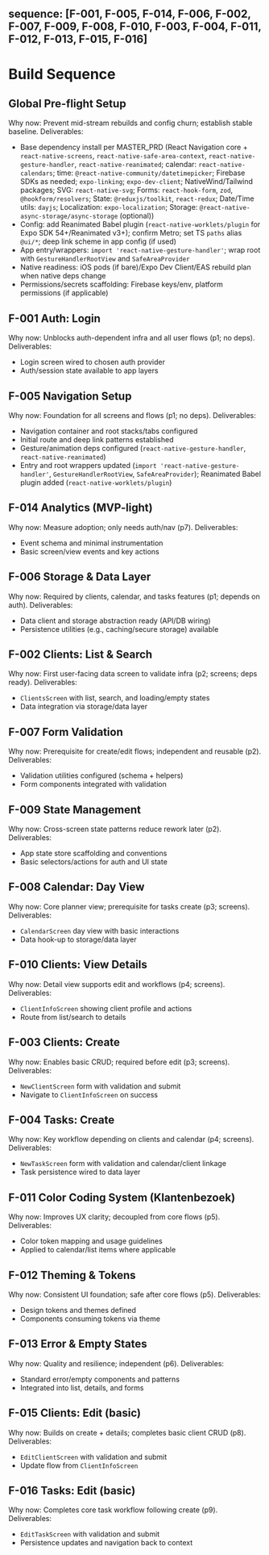 sequence: [F-001, F-005, F-014, F-006, F-002, F-007, F-009, F-008, F-010, F-003, F-004, F-011, F-012, F-013, F-015, F-016]
---

# Build Sequence

## Global Pre-flight Setup
Why now: Prevent mid-stream rebuilds and config churn; establish stable baseline.
Deliverables:
- Base dependency install per MASTER_PRD (React Navigation core + `react-native-screens`, `react-native-safe-area-context`, `react-native-gesture-handler`, `react-native-reanimated`; calendar: `react-native-calendars`; time: `@react-native-community/datetimepicker`; Firebase SDKs as needed; `expo-linking`; `expo-dev-client`; NativeWind/Tailwind packages; SVG: `react-native-svg`; Forms: `react-hook-form`, `zod`, `@hookform/resolvers`; State: `@reduxjs/toolkit`, `react-redux`; Date/Time utils: `dayjs`; Localization: `expo-localization`; Storage: `@react-native-async-storage/async-storage` (optional))
- Config: add Reanimated Babel plugin (`react-native-worklets/plugin` for Expo SDK 54+/Reanimated v3+); confirm Metro; set TS `paths` alias `@ui/*`; deep link scheme in app config (if used)
- App entry/wrappers: `import 'react-native-gesture-handler'`; wrap root with `GestureHandlerRootView` and `SafeAreaProvider`
- Native readiness: iOS pods (if bare)/Expo Dev Client/EAS rebuild plan when native deps change
- Permissions/secrets scaffolding: Firebase keys/env, platform permissions (if applicable)

## F-001 Auth: Login
Why now: Unblocks auth-dependent infra and all user flows (p1; no deps).
Deliverables:
- Login screen wired to chosen auth provider
- Auth/session state available to app layers

## F-005 Navigation Setup
Why now: Foundation for all screens and flows (p1; no deps).
Deliverables:
- Navigation container and root stacks/tabs configured
- Initial route and deep link patterns established
- Gesture/animation deps configured (`react-native-gesture-handler`, `react-native-reanimated`)
- Entry and root wrappers updated (`import 'react-native-gesture-handler'`, `GestureHandlerRootView`, `SafeAreaProvider`); Reanimated Babel plugin added (`react-native-worklets/plugin`)

## F-014 Analytics (MVP-light)
Why now: Measure adoption; only needs auth/nav (p7).
Deliverables:
- Event schema and minimal instrumentation
- Basic screen/view events and key actions

## F-006 Storage & Data Layer
Why now: Required by clients, calendar, and tasks features (p1; depends on auth).
Deliverables:
- Data client and storage abstraction ready (API/DB wiring)
- Persistence utilities (e.g., caching/secure storage) available

## F-002 Clients: List & Search
Why now: First user-facing data screen to validate infra (p2; screens; deps ready).
Deliverables:
- `ClientsScreen` with list, search, and loading/empty states
- Data integration via storage/data layer

## F-007 Form Validation
Why now: Prerequisite for create/edit flows; independent and reusable (p2).
Deliverables:
- Validation utilities configured (schema + helpers)
- Form components integrated with validation

## F-009 State Management
Why now: Cross-screen state patterns reduce rework later (p2).
Deliverables:
- App state store scaffolding and conventions
- Basic selectors/actions for auth and UI state

## F-008 Calendar: Day View
Why now: Core planner view; prerequisite for tasks create (p3; screens).
Deliverables:
- `CalendarScreen` day view with basic interactions
- Data hook-up to storage/data layer

## F-010 Clients: View Details
Why now: Detail view supports edit and workflows (p4; screens).
Deliverables:
- `ClientInfoScreen` showing client profile and actions
- Route from list/search to details

## F-003 Clients: Create
Why now: Enables basic CRUD; required before edit (p3; screens).
Deliverables:
- `NewClientScreen` form with validation and submit
- Navigate to `ClientInfoScreen` on success

## F-004 Tasks: Create
Why now: Key workflow depending on clients and calendar (p4; screens).
Deliverables:
- `NewTaskScreen` form with validation and calendar/client linkage
- Task persistence wired to data layer

## F-011 Color Coding System (Klantenbezoek)
Why now: Improves UX clarity; decoupled from core flows (p5).
Deliverables:
- Color token mapping and usage guidelines
- Applied to calendar/list items where applicable

## F-012 Theming & Tokens
Why now: Consistent UI foundation; safe after core flows (p5).
Deliverables:
- Design tokens and themes defined
- Components consuming tokens via theme

## F-013 Error & Empty States
Why now: Quality and resilience; independent (p6).
Deliverables:
- Standard error/empty components and patterns
- Integrated into list, details, and forms

## F-015 Clients: Edit (basic)
Why now: Builds on create + details; completes basic client CRUD (p8).
Deliverables:
- `EditClientScreen` with validation and submit
- Update flow from `ClientInfoScreen`

## F-016 Tasks: Edit (basic)
Why now: Completes core task workflow following create (p9).
Deliverables:
- `EditTaskScreen` with validation and submit
- Persistence updates and navigation back to context


